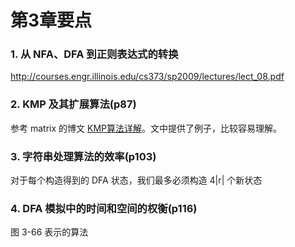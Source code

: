 # 第3章要点

### 1. 从 NFA、DFA 到正则表达式的转换

http://courses.engr.illinois.edu/cs373/sp2009/lectures/lect_08.pdf

### 2. KMP 及其扩展算法(p87)

参考 matrix 的博文 [KMP算法详解](http://www.matrix67.com/blog/archives/115)。文中提供了例子，比较容易理解。

### 3. 字符串处理算法的效率(p103)

对于每个构造得到的 DFA 状态，我们最多必须构造 4|r| 个新状态


### 4. DFA 模拟中的时间和空间的权衡(p116)

图 3-66 表示的算法